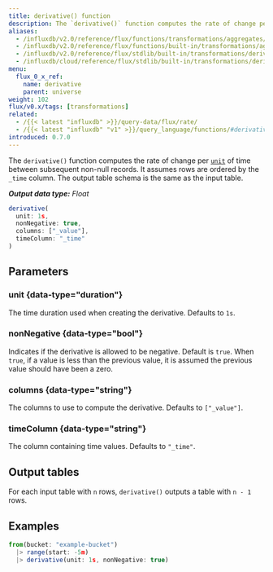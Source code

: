 ```yaml
---
title: derivative() function
description: The `derivative()` function computes the rate of change per unit of time between subsequent non-null records.
aliases:
  - /influxdb/v2.0/reference/flux/functions/transformations/aggregates/derivative
  - /influxdb/v2.0/reference/flux/functions/built-in/transformations/aggregates/derivative/
  - /influxdb/v2.0/reference/flux/stdlib/built-in/transformations/derivative/
  - /influxdb/cloud/reference/flux/stdlib/built-in/transformations/derivative/
menu:
  flux_0_x_ref:
    name: derivative
    parent: universe
weight: 102
flux/v0.x/tags: [transformations]
related:
  - /{{< latest "influxdb" >}}/query-data/flux/rate/
  - /{{< latest "influxdb" "v1" >}}/query_language/functions/#derivative, InfluxQL – DERIVATIVE()
introduced: 0.7.0
---
```


The `derivative()` function computes the rate of change per [`unit`](#unit) of time between subsequent non-null records.
It assumes rows are ordered by the `_time` column.
The output table schema is the same as the input table.
 
_**Output data type:** Float_

```js
derivative(
  unit: 1s,
  nonNegative: true,
  columns: ["_value"],
  timeColumn: "_time"
)
```

## Parameters

### unit {data-type="duration"}
The time duration used when creating the derivative.
Defaults to `1s`.

### nonNegative {data-type="bool"}
Indicates if the derivative is allowed to be negative. Default is `true`.
When `true`, if a value is less than the previous value, it is assumed the
previous value should have been a zero.

### columns {data-type="string"}
The columns to use to compute the derivative.
Defaults to `["_value"]`.

### timeColumn {data-type="string"}
The column containing time values.
Defaults to `"_time"`.

## Output tables
For each input table with `n` rows, `derivative()` outputs a table with `n - 1` rows.

## Examples
```js
from(bucket: "example-bucket")
  |> range(start: -5m)
  |> derivative(unit: 1s, nonNegative: true)
```

